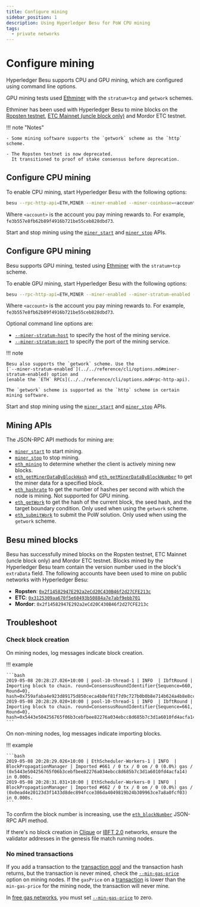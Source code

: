```yaml
---
title: Configure mining
sidebar_position: 1
description: Using Hyperledger Besu for PoW CPU mining
tags:
  - private networks
---
```


# Configure mining

Hyperledger Besu supports CPU and GPU mining, which are configured using command line options.

GPU mining tests used [Ethminer](https://github.com/ethereum-mining/ethminer) with the `stratum+tcp` and `getwork` schemes.

Ethminer has been used with Hyperledger Besu to mine blocks on the [Ropsten testnet](https://ropsten.etherscan.io/address/0x2f14582947E292a2eCd20C430B46f2d27CFE213c#mine), [ETC Mainnet (uncle block only)](https://etc.tokenview.com/en/uncleblock/10555173) and Mordor ETC testnet.

!!! note "Notes"

    - Some mining software supports the `getwork` scheme as the `http` scheme.

    - The Ropsten testnet is now deprecated.
      It transitioned to proof of stake consensus before deprecation.

## Configure CPU mining

To enable CPU mining, start Hyperledger Besu with the following options:

```bash
besu --rpc-http-api=ETH,MINER --miner-enabled --miner-coinbase=<account>
```

Where `<account>` is the account you pay mining rewards to. For example, `fe3b557e8fb62b89f4916b721be55ceb828dbd73`.

Start and stop mining using the [`miner_start`](../../reference/api/index.md#miner_start) and [`miner_stop`](../../reference/api/index.md#miner_stop) APIs.

## Configure GPU mining

Besu supports GPU mining, tested using [Ethminer](https://github.com/ethereum-mining/ethminer) with the `stratum+tcp` scheme.

To enable GPU mining, start Hyperledger Besu with the following options:

```bash
besu --rpc-http-api=ETH,MINER --miner-enabled --miner-stratum-enabled --miner-coinbase=<account>
```

Where `<account>` is the account you pay mining rewards to. For example, `fe3b557e8fb62b89f4916b721be55ceb828dbd73`.

Optional command line options are:

- [`--miner-stratum-host`](../../reference/cli/options.md#miner-stratum-host) to specify the host of the mining service.
- [`--miner-stratum-port`](../../reference/cli/options.md#miner-stratum-port) to specify the port of the mining service.

!!! note

    Besu also supports the `getwork` scheme. Use the
    [`--miner-stratum-enabled`](../../reference/cli/options.md#miner-stratum-enabled) option and
    [enable the `ETH` RPCs](../../reference/cli/options.md#rpc-http-api).

    The `getwork` scheme is supported as the `http` scheme in certain mining software.

Start and stop mining using the [`miner_start`](../../reference/api/index.md#miner_start) and [`miner_stop`](../../reference/api/index.md#miner_stop) APIs.

## Mining APIs

The JSON-RPC API methods for mining are:

- [`miner_start`](../../reference/api/index.md#miner_start) to start mining.
- [`miner_stop`](../../reference/api/index.md#miner_stop) to stop mining.
- [`eth_mining`](../../reference/api/index.md#eth_mining) to determine whether the client is actively mining new blocks.
- [`eth_getMinerDataByBlockHash`](../../reference/api/index.md#eth_getminerdatabyblockhash) and [`eth_getMinerDataByBlockNumber`](../../reference/api/index.md#eth_getminerdatabyblocknumber) to get the miner data for a specified block.
- [`eth_hashrate`](../../reference/api/index.md#eth_hashrate) to get the number of hashes per second with which the node is mining. Not supported for GPU mining.
- [`eth_getWork`](../../reference/api/index.md#eth_getwork) to get the hash of the current block, the seed hash, and the target boundary condition. Only used when using the `getwork` scheme.
- [`eth_submitWork`](../../reference/api/index.md#eth_submitwork) to submit the PoW solution. Only used when using the `getwork` scheme.

## Besu mined blocks

Besu has successfully mined blocks on the Ropsten testnet, ETC Mainnet (uncle block only) and Mordor ETC testnet. Blocks mined by the Hyperledger Besu team contain the version number used in the block's `extraData` field. The following accounts have been used to mine on public networks with Hyperledger Besu:

- **Ropsten**: [`0x2f14582947E292a2eCd20C430B46f2d27CFE213c`](https://ropsten.etherscan.io/address/0x2f14582947E292a2eCd20C430B46f2d27CFE213c#mine)
- **ETC**: [`0x3125309aa670f5e60493b50884a7e7abf9ebb701`](https://etc.tokenview.com/en/address/0x3125309aa670f5e60493b50884a7e7abf9ebb701)
- **Mordor**: `0x2f14582947E292a2eCd20C430B46f2d27CFE213c`

## Troubleshoot

### Check block creation

On mining nodes, log messages indicate block creation.

!!! example

    ```bash
    2019-05-08 20:28:27.026+10:00 | pool-10-thread-1 | INFO  | IbftRound | Importing block to chain. round=ConsensusRoundIdentifier{Sequence=660, Round=0}, hash=0x759afaba4e923d89175d850ceca4b8ef81f7d9c727b0b0b8e714b624a4b8e8cc
    2019-05-08 20:28:29.020+10:00 | pool-10-thread-1 | INFO  | IbftRound | Importing block to chain. round=ConsensusRoundIdentifier{Sequence=661, Round=0}, hash=0x5443e504256765f06b3cebfbee82276a034ebcc8d685b7c3d1a6010fd4acfa14
    ```

On non-mining nodes, log messages indicate importing blocks.

!!! example

    ```bash
    2019-05-08 20:28:29.026+10:00 | EthScheduler-Workers-1 | INFO  | BlockPropagationManager | Imported #661 / 0 tx / 0 om / 0 (0.0%) gas / (0x5443e504256765f06b3cebfbee82276a034ebcc8d685b7c3d1a6010fd4acfa14) in 0.000s.
    2019-05-08 20:28:31.031+10:00 | EthScheduler-Workers-0 | INFO  | BlockPropagationManager | Imported #662 / 0 tx / 0 om / 0 (0.0%) gas / (0x0ead4e20123d3f1433d8dec894fcce386da4049819b24b309963ce7a8a0fcf03) in 0.000s.
    ```

To confirm the block number is increasing, use the [`eth_blockNumber`](../../reference/api/index.md#eth_blocknumber) JSON-RPC API method.

If there's no block creation in [Clique](../../../private-networks/how-to/configure/consensus/clique.md#extra-data) or [IBFT 2.0](../../../private-networks/how-to/configure/consensus/ibft.md#extra-data) networks, ensure the validator addresses in the genesis file match running nodes.

### No mined transactions

If you add a transaction to the [transaction pool](../../concepts/transactions/pool.md) and the transaction hash returns, but the transaction is never mined, check the [`--min-gas-price`](../../reference/cli/options.md#min-gas-price) option on mining nodes. If the `gasPrice` on a [transaction](../send-transactions.md) is lower than the `min-gas-price` for the mining node, the transaction will never mine.

In [free gas networks](../../../private-networks/how-to/configure/free-gas.md), you must set [`--min-gas-price`](../../reference/cli/options.md#min-gas-price) to zero.

